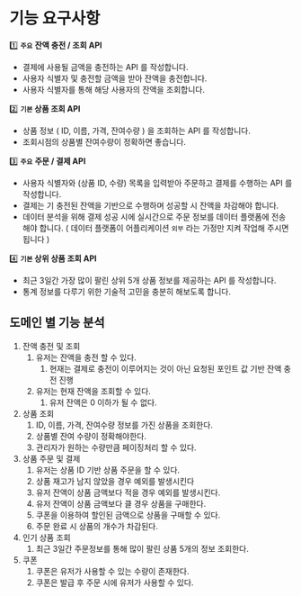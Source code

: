 # 기능 요구사항

1️⃣ **`주요`** **잔액 충전 / 조회 API**

- 결제에 사용될 금액을 충전하는 API 를 작성합니다.
- 사용자 식별자 및 충전할 금액을 받아 잔액을 충전합니다.
- 사용자 식별자를 통해 해당 사용자의 잔액을 조회합니다.

2️⃣ **`기본` 상품 조회 API**

- 상품 정보 ( ID, 이름, 가격, 잔여수량 ) 을 조회하는 API 를 작성합니다.
- 조회시점의 상품별 잔여수량이 정확하면 좋습니다.

3️⃣ **`주요`** **주문 / 결제 API**

- 사용자 식별자와 (상품 ID, 수량) 목록을 입력받아 주문하고 결제를 수행하는 API 를 작성합니다.
- 결제는 기 충전된 잔액을 기반으로 수행하며 성공할 시 잔액을 차감해야 합니다.
- 데이터 분석을 위해 결제 성공 시에 실시간으로 주문 정보를 데이터 플랫폼에 전송해야 합니다. ( 데이터 플랫폼이 어플리케이션 `외부` 라는 가정만 지켜 작업해 주시면 됩니다 )


4️⃣ **`기본` 상위 상품 조회 API**

- 최근 3일간 가장 많이 팔린 상위 5개 상품 정보를 제공하는 API 를 작성합니다.
- 통계 정보를 다루기 위한 기술적 고민을 충분히 해보도록 합니다.

## 도메인 별 기능 분석

1. 잔액 충전 및 조회
   1. 유저는 잔액을 충전 할 수 있다.
       1. 현재는 결제로 충전이 이루어지는 것이 아닌 요청된 포인트 값 기반 잔액 충전 진행
   2. 유저는 현재 잔액을 조회할 수 있다.
      1. 유저 잔액은 0 이하가 될 수 없다.
2. 상품 조회
   1. ID, 이름, 가격, 잔여수량 정보를 가진 상품을 조회한다.
   2. 상품별 잔여 수량이 정확해야한다.
   3. 관리자가 원하는 수량만큼 페이징처리 할 수 있다.
3. 상품 주문 및 결제
   1. 유저는 상품 ID 기반 상품 주문을 할 수 있다.
   2. 상품 재고가 남지 않았을 경우 예외를 발생시킨다
   3. 유저 잔액이 상품 금액보다 적을 경우 예외를 발생시킨다.
   4. 유저 잔액이 상품 금액보다 클 경우 상품을 구매한다.
   5. 쿠폰을 이용하여 할인된 금액으로 상품을 구매할 수 있다.
   6. 주문 완료 시 상품의 개수가 차감된다.
4. 인기 상품 조회
   1. 최근 3일간 주문정보를 통해 많이 팔린 상품 5개의 정보 조회한다.
5. 쿠폰
   1. 쿠폰은 유저가 사용할 수 있는 수량이 존재한다.
   2. 쿠폰은 발급 후 주문 시에 유저가 사용할 수 있다.
    